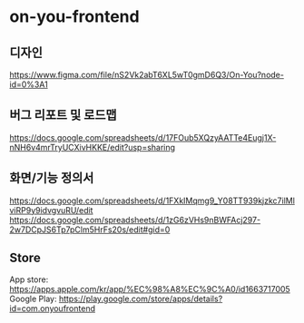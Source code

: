 # on-you-frontend

## 디자인
https://www.figma.com/file/nS2Vk2abT6XL5wT0gmD6Q3/On-You?node-id=0%3A1

## 버그 리포트 및 로드맵
https://docs.google.com/spreadsheets/d/17FOub5XQzyAATTe4Eugj1X-nNH6v4mrTryUCXivHKKE/edit?usp=sharing

## 화면/기능 정의서
https://docs.google.com/spreadsheets/d/1FXkIMqmg9_Y08TT939kjzkc7ilMlviRP9y9idvgvuRU/edit
https://docs.google.com/spreadsheets/d/1zG6zVHs9nBWFAcj297-2w7DCpJS6Tp7pClm5HrFs20s/edit#gid=0

## Store
App store: https://apps.apple.com/kr/app/%EC%98%A8%EC%9C%A0/id1663717005
Google Play: https://play.google.com/store/apps/details?id=com.onyoufrontend
